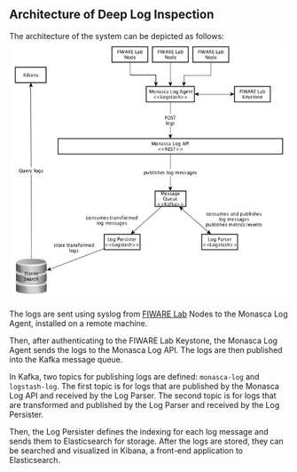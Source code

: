 ## Architecture of Deep Log Inspection
The architecture of the system can be depicted as follows:
![system architecture](img/monasca_log_api.png)

The logs are sent using syslog from [FIWARE Lab][1] Nodes to the Monasca Log Agent, installed on a remote machine.

Then, after authenticating to the FIWARE Lab Keystone, the Monasca Log Agent sends the logs to the Monasca Log API. The logs are then published into the Kafka message queue.

In Kafka, two topics for publishing logs are defined: `monasca-log` and `logstash-log`. The first topic is for logs that are published by the Monasca Log API and received by the Log Parser. The second topic is for logs that are transformed and published by the Log Parser and received by the Log Persister.

Then, the Log Persister defines the indexing for each log message and sends them to Elasticsearch for storage. After the logs are stored, they can be searched and visualized in Kibana, a front-end application to Elasticsearch.

[1]:https://www.fiware.org/lab/

